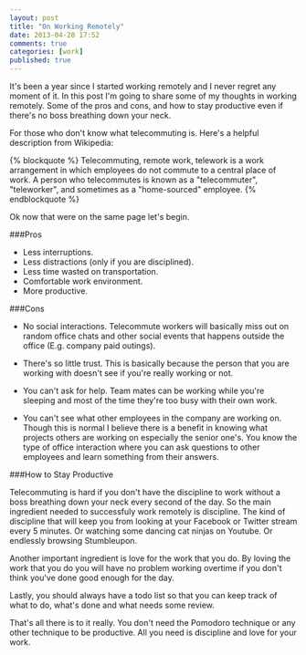 ```yaml
---
layout: post
title: "On Working Remotely"
date: 2013-04-28 17:52
comments: true
categories: [work]
published: true
---
```


It's been a year since I started working remotely and I never regret any moment of it. In this post I'm going to share some of my thoughts in working remotely. Some of the pros and cons, and how to stay productive even if there's no boss breathing down your neck. 

<!--More-->


For those who don't know what telecommuting is. Here's a helpful description from Wikipedia:

{% blockquote %}
Telecommuting, remote work, telework is a work arrangement in which employees do not commute to a central place of work. 
A person who telecommutes is known as a "telecommuter", "teleworker", and sometimes as a "home-sourced" employee.
{% endblockquote %}

Ok now that were on the same page let's begin.

###Pros

- Less interruptions.
- Less distractions (only if you are disciplined).
- Less time wasted on transportation.
- Comfortable work environment.
- More productive.


###Cons

- No social interactions. Telecommute workers will basically miss out on random office chats and other social events that happens outside the office (E.g. company paid outings).

- There's so little trust. This is basically because the person that you are working with doesn't see if you're really working or not. 

- You can't ask for help. Team mates can be working while you're sleeping and most of the time they're too busy with their own work.

- You can't see what other employees in the company are working on. Though this is normal I believe there is a benefit in knowing what projects others are working on especially the senior one's. You know the type of office interaction where you can ask questions to other employees and learn something from their answers.


###How to Stay Productive

Telecommuting is hard if you don't have the discipline to work without a boss breathing down your neck every second of the day. So the main ingredient needed to successfuly work remotely is discipline. 
The kind of discipline that will keep you from looking at your Facebook or Twitter stream every 5 minutes. Or watching some dancing cat ninjas on Youtube. Or endlessly browsing Stumbleupon.

Another important ingredient is love for the work that you do. By loving the work that you do you will have no problem working overtime if you don't think you've done good enough for the day.

Lastly, you should always have a todo list so that you can keep track of what to do, what's done and what needs some review.

That's all there is to it really. You don't need the Pomodoro technique or any other technique to be productive. All you need is discipline and love for your work. 





  

  
  



